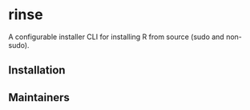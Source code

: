 # rinse

A configurable installer CLI for installing R from source (sudo and non-sudo).


## Installation


## Maintainers